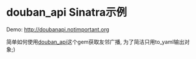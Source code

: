 # douban_api Sinatra示例

Demo: http://doubanapi.notimportant.org

简单如何使用[douban_api](https://github.com/seansay/douban_api)这个gem获取友邻广播, 为了简洁只用to_yaml输出对象;)


